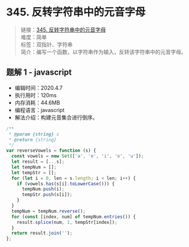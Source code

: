# 345. 反转字符串中的元音字母

> 链接：[345. 反转字符串中的元音字母](https://leetcode-cn.com/problems/reverse-vowels-of-a-string/)  
> 难度：简单  
> 标签：双指针、字符串  
> 简介：编写一个函数，以字符串作为输入，反转该字符串中的元音字母。

## 题解 1 - javascript

- 编辑时间：2020.4.7
- 执行用时：120ms
- 内存消耗：44.6MB
- 编程语言：javascript
- 解法介绍：构建元音集合进行倒序。

```javascript
/**
 * @param {string} s
 * @return {string}
 */
var reverseVowels = function (s) {
  const vowels = new Set(['a', 'e', 'i', 'o', 'u']);
  let result = [...s];
  let tempNum = [];
  let tempStr = [];
  for (let i = 0, len = s.length; i < len; i++) {
    if (vowels.has(s[i].toLowerCase())) {
      tempNum.push(i);
      tempStr.push(s[i]);
    }
  }
  tempNum = tempNum.reverse();
  for (const [index, num] of tempNum.entries()) {
    result.splice(num, 1, tempStr[index]);
  }
  return result.join('');
};
```
